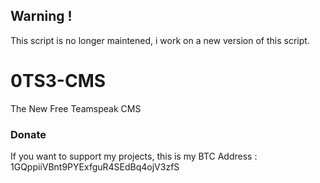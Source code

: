 ## Warning !
This script is no longer maintened, i  work on a new version of this script.

# 0TS3-CMS
The New Free Teamspeak CMS

### Donate
If you want to support my projects, this is my BTC Address :  1GQppiiVBnt9PYExfguR4SEdBq4ojV3zfS
